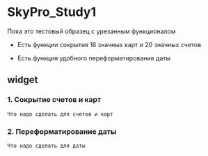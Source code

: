 # SkyPro_Study1
Пока это тестовый образец с урезанным функционалом

* Есть функции сокрытия 16 значных карт и 20 значных счетов
+ Есть функция удобного переформатирования даты

## widget
### 1. Сокрытие счетов и карт
```
Что надо сделать для счетов и карт
```

### 2. Переформатирование даты
```
Что надо сделать для даты
```
